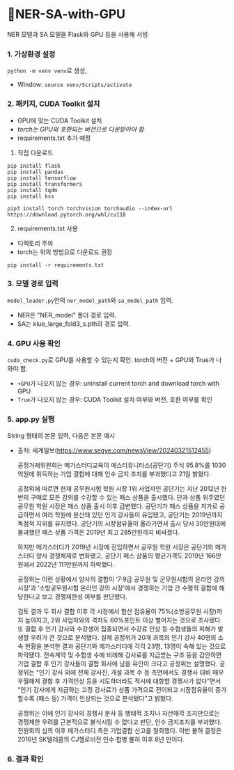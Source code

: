 # 🔖NER-SA-with-GPU

NER 모델과 SA 모델을 Flask와 GPU 등을 사용해 서빙

### 1. 가상환경 설정
`python -m venv venv`로 생성, 
- Window: `source venv/Scripts/activate`


### 2. 패키지, CUDA Toolkit 설치
- GPU에 맞는 CUDA Toolkit 설치
- *torch는 GPU와 호환되는 버전으로 다운받아야 함*
- requirements.txt 추가 예정
1) 직접 다운로드

```
pip install flask
pip install pandas
pip install tensorflow
pip install transformers
pip install tqdm
pip install kss

pip3 install torch torchvision torchaudio --index-url https://download.pytorch.org/whl/cu118

```

2) requirements.txt 사용
- 디렉토리 주의
- torch는 위의 방법으로 다운로드 권장
```
pip install -r requirements.txt
```

### 3. 모델 경로 입력
`model_loader.py`안의 `ner_model_path`와 `sa_model_path` 입력.
- NER은 "NER_model" 폴더 경로 입력.
- SA는 klue_large_fold3_s.pth의 경로 입력.

### 4. GPU 사용 확인
`cuda_check.py`로 GPU를 사용할 수 있는지 확인.
torch의 버전 + GPU와 True가 나와야 함.
- `+GPU`가 나오지 않는 경우: uninstall current torch and download torch with GPU
- `True`가 나오지 않는 경우: CUDA Toolkit 설치 여부와 버전, 호환 여부를 확인

### 5. app.py 실행
String 형태의 본문 입력, 다음은 본문 예시 
- 출처: 세계일보(https://www.segye.com/newsView/20240321512455)

    공정거래위원회는 메가스터디교육이 에스티유니타스(공단기) 주식 95.8%를 1030억원에 취득하는 기업 결합에 대해 인수 금지 조치를 부과했다고 21일 밝혔다.

    공정위에 따르면 현재 공무원시험 학원 시장 1위 사업자인 공단기는 지난 2012년 한 번의 구매로 모든 강의를 수강할 수 있는 패스 상품을 출시했다. 단과 상품 위주였던 공무원 학원 시장은 패스 상품 출시 이후 급변했다. 공단기가 패스 상품을 저가로 공급하면서 여러 학원에 분산돼 있던 인기 강사들이 유입됐고, 공단기는 2019년까지 독점적 지위를 유지했다. 공단기의 시장점유율이 올라가면서 출시 당시 30만원대에 불과했던 패스 상품 가격은 2019년 최고 285만원까지 비싸졌다.

    하지만 메가스터디가 2019년 시장에 진입하면서 공무원 학원 시장은 공단기와 메가스터디 양사 경쟁체제로 변화됐고, 공단기 패스 상품의 평균가격도 2019년 166만원에서 2022년 111만원까지 하락했다.

    공정위는 이런 상황에서 양사의 결합이 ‘7·9급 공무원 및 군무원시험의 온라인 강의 시장’과 ‘소방공무원시험 온라인 강의 시장’에서 경쟁하는 기업 간 수평적 결합에 해당한다고 보고 경쟁제한성 여부를 판단했다.

    검토 결과 두 회사 결합 이후 각 시장에서 합산 점유율이 75%(소방공무원 시장)까지 높아지고, 2위 사업자와의 격차도 60%포인트 이상 벌어지는 것으로 조사됐다. 또 결합 후 인기 강사와 수강생이 집중되면서 수강료 인상 등 수험생들의 피해가 발생할 우려가 큰 것으로 분석됐다. 실제 공정위가 20개 과목의 인기 강사 40명의 소속 현황을 분석한 결과 공단기와 메가스터디에 각각 23명, 13명이 속해 있는 것으로 파악됐다. 전속계약 및 수험생 수에 비례해 강사료를 지급받는 구조 등을 감안하면 기업 결합 후 인기 강사들이 결합 회사에 남을 유인이 크다고 공정위는 설명했다. 공정위는 “인기 강사 외에 전체 강사진, 개설 과목 수 등 측면에서도 경쟁사 대비 매우 우월해져 결합 후 가격인상 등을 시도하더라도 적시에 대항할 경쟁사가 없다”면서 “인기 강사에게 지급하는 고정 강사료가 상품 가격으로 전이되고 시잠점유율이 증가할수록 (패스 등) 가격이 인상되는 것으로 분석됐다”고 밝혔다.

    공정위는 이에 인기 강사의 경쟁사 분사 등 행태적 조치나 자산매각 조치만으로는 경쟁제한 우려를 근본적으로 불식시킬 수 없다고 판단, 인수 금지조치를 부과했다. 전원회의 심의 이후 메가스터디 측은 기업결합 신고를 철회했다. 이번 불허 결정은 2016년 SK텔레콤의 CJ헬로비전 인수·합병 불허 이후 8년 만이다.


### 6. 결과 확인


